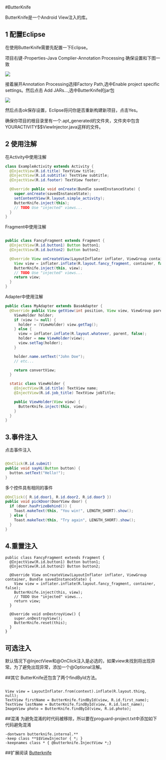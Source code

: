 #ButterKnife



ButterKnife是一个Android View注入的库。

## 1 配置Eclipse

在使用ButterKnife需要先配置一下Eclipse。

项目右键-Properties-Java Complier-Annotation Processing 确保设置和下图一致

![](http://jakewharton.github.io/butterknife/static/ide-eclipse1.png)

接着展开Annotation Processing选择Factory Path,选中Enable project specific settings。然后点击 Add JARs...,选中ButterKnife的jar包

![](http://jakewharton.github.io/butterknife/static/ide-eclipse2.png)

然后点击ok保存设置，Eclipse将问你是否重新构建新项目，点击Yes。

确保你项目的根目录里有一个.apt_generated的文件夹，文件夹中包含YOURACTIVITY$$ViewInjector.java这样的文件。

## 2 使用注解

在Activity中使用注解

```java
class ExampleActivity extends Activity {
  @InjectView(R.id.title) TextView title;
  @InjectView(R.id.subtitle) TextView subtitle;
  @InjectView(R.id.footer) TextView footer;

  @Override public void onCreate(Bundle savedInstanceState) {
    super.onCreate(savedInstanceState);
    setContentView(R.layout.simple_activity);
    ButterKnife.inject(this);
    // TODO Use "injected" views...
  }
}
```

Fragment中使用注解

```java

public class FancyFragment extends Fragment {
  @InjectView(R.id.button1) Button button1;
  @InjectView(R.id.button2) Button button2;

  @Override View onCreateView(LayoutInflater inflater, ViewGroup container, Bundle savedInstanceState) {
    View view = inflater.inflate(R.layout.fancy_fragment, container, false);
    ButterKnife.inject(this, view);
    // TODO Use "injected" views...
    return view;
  }
}

```

Adapter中使用注解


```java
public class MyAdapter extends BaseAdapter {
  @Override public View getView(int position, View view, ViewGroup parent) {
    ViewHolder holder;
    if (view != null) {
      holder = (ViewHolder) view.getTag();
    } else {
      view = inflater.inflate(R.layout.whatever, parent, false);
      holder = new ViewHolder(view);
      view.setTag(holder);
    }

    holder.name.setText("John Doe");
    // etc...

    return convertView;
  }

  static class ViewHolder {
    @InjectView(R.id.title) TextView name;
    @InjectView(R.id.job_title) TextView jobTitle;

    public ViewHolder(View view) {
      ButterKnife.inject(this, view);
    }
  }
}

```

## 3.事件注入

点击事件注入
```java

@OnClick(R.id.submit)
public void sayHi(Button button) {
  button.setText("Hello!");
}
```

多个控件具有相同的事件
```java
@OnClick({ R.id.door1, R.id.door2, R.id.door3 })
public void pickDoor(DoorView door) {
  if (door.hasPrizeBehind()) {
    Toast.makeText(this, "You win!", LENGTH_SHORT).show();
  } else {
    Toast.makeText(this, "Try again", LENGTH_SHORT).show();
  }
}
```

## 4.重置注入


```
public class FancyFragment extends Fragment {
  @InjectView(R.id.button1) Button button1;
  @InjectView(R.id.button2) Button button2;

  @Override View onCreateView(LayoutInflater inflater, ViewGroup container, Bundle savedInstanceState) {
    View view = inflater.inflate(R.layout.fancy_fragment, container, false);
    ButterKnife.inject(this, view);
    // TODO Use "injected" views...
    return view;
  }

  @Override void onDestroyView() {
    super.onDestroyView();
    ButterKnife.reset(this);
  }
}

```

## 可选注入

默认情况下@InjectView和@OnClick注入是必选的，如果view未找到将出现异常。为了避免出现异常，添加一个@Optional注解。

##其它
ButterKnife还包含了两个findById方法。

```

View view = LayoutInflater.from(context).inflate(R.layout.thing, null);
TextView firstName = ButterKnife.findById(view, R.id.first_name);
TextView lastName = ButterKnife.findById(view, R.id.last_name);
ImageView photo = ButterKnife.findById(view, R.id.photo);

```

##混淆
为避免混淆的时代码被移除，所以要在proguard-project.txt中添加如下代码避免混淆

```
-dontwarn butterknife.internal.**
-keep class **$$ViewInjector { *; }
-keepnames class * { @butterknife.InjectView *;}

```


##扩展阅读
[Butterknife](http://jakewharton.github.io/butterknife/)















